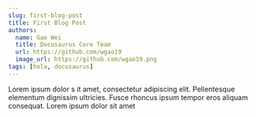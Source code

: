 ```yaml
---
slug: first-blog-post
title: First Blog Post
authors:
  name: Gao Wei
  title: Docusaurus Core Team
  url: https://github.com/wgao19
  image_url: https://github.com/wgao19.png
tags: [hola, docusaurus]
---
```


Lorem ipsum dolor s it amet, consectetur adipiscing elit. Pellentesque elementum dignissim ultricies. Fusce rhoncus ipsum tempor eros aliquam consequat. Lorem ipsum dolor sit amet
